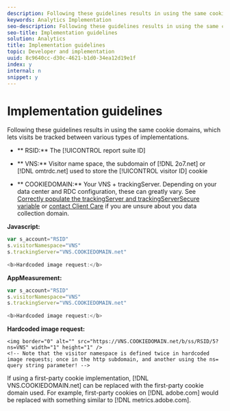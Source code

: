 ```yaml
---
description: Following these guidelines results in using the same cookie domains, which lets visits be tracked between various types of implementations.
keywords: Analytics Implementation
seo-description: Following these guidelines results in using the same cookie domains, which lets visits be tracked between various types of implementations.
seo-title: Implementation guidelines
solution: Analytics
title: Implementation guidelines
topic: Developer and implementation
uuid: 8c9640cc-d30c-4621-b1d0-34ea12d19e1f
index: y
internal: n
snippet: y
---
```


# Implementation guidelines

Following these guidelines results in using the same cookie domains, which lets visits be tracked between various types of implementations.

* ** RSID:** The [!UICONTROL report suite ID] 

* ** VNS:** Visitor name space, the subdomain of [!DNL 2o7.net] or [!DNL omtrdc.net] used to store the [!UICONTROL visitor ID] cookie 

* ** COOKIEDOMAIN:** Your VNS + trackingServer. Depending on your data center and RDC configuration, these can greatly vary. See [Correctly populate the trackingServer and trackingServerSecure variable](https://marketing.adobe.com/resources/kb/en_US/analytics/kb/determining-data-center.html) or [contact Client Care](contact_and_legal.md#concept_34A1CA16F2244D42930BB77846A5ABBB) if you are unsure about you data collection domain.

**Javascript:**

```js
var s_account="RSID" 
s.visitorNamespace="VNS" 
s.trackingServer="VNS.COOKIEDOMAIN.net" 
 
<b>Hardcoded image request:</b>
```

**AppMeasurement:**

```js
var s_account="RSID" 
s.visitorNamespace="VNS" 
s.trackingServer="VNS.COOKIEDOMAIN.net" 
 
<b>Hardcoded image request:</b>
```

**Hardcoded image request:**

```
<img border="0" alt="" src="https://VNS.COOKIEDOMAIN.net/b/ss/RSID/5?ns=VNS" width="1" height="1" /> 
<!-- Note that the visitor namespace is defined twice in hardcoded image requests; once in the http subdomain, and another using the ns= query string parameter! --> 

```

If using a first-party cookie implementation, [!DNL VNS.COOKIEDOMAIN.net] can be replaced with the first-party cookie domain used. For example, first-party cookies on [!DNL adobe.com] would be replaced with something similar to [!DNL metrics.adobe.com]. 
